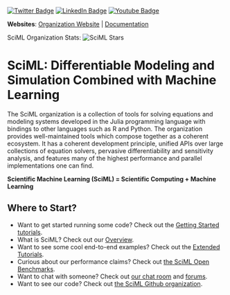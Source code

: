 [![Twitter Badge](https://img.shields.io/badge/Twitter-Profile-informational?style=flat&logo=twitter&logoColor=white&color=1CA2F1)](https://twitter.com/SciML_Org)
[![LinkedIn Badge](https://img.shields.io/badge/LinkedIn-Profile-informational?style=flat&logo=linkedin&logoColor=white&color=0D76A8)](https://www.linkedin.com/company/82095912/admin/)
[![Youtube Badge](https://img.shields.io/youtube/channel/views/UC9IuUwwE2xdjQUT_LMLONoA?style=social)](https://www.youtube.com/@TheJuliaLanguage)

**Websites**: [Organization Website](https://sciml.ai/) | [Documentation](https://docs.sciml.ai/Overview/stable/)

SciML Organization Stats: ![SciML Stars](https://img.shields.io/github/stars/SciML?style=social)

# SciML: Differentiable Modeling and Simulation Combined with Machine Learning

The SciML organization is a collection of tools for solving equations and modeling systems
developed in the Julia programming language with bindings to other languages such as R and
Python. The organization provides well-maintained tools which compose together as a
coherent ecosystem. It has a coherent development principle, unified APIs over large
collections of equation solvers, pervasive differentiability and sensitivity analysis, and
features many of the highest performance and parallel implementations one can find.

**Scientific Machine Learning (SciML) = Scientific Computing + Machine Learning**

## Where to Start?

* Want to get started running some code? Check out the [Getting Started tutorials](https://docs.sciml.ai/Overview/stable/getting_started/getting_started/).
* What is SciML? Check out our [Overview](https://docs.sciml.ai/Overview/stable/overview/).
* Want to see some cool end-to-end examples? Check out the [Extended Tutorials](https://tutorials.sciml.ai/dev/).
* Curious about our performance claims? Check out [the SciML Open Benchmarks](https://benchmarks.sciml.ai/dev/).
* Want to chat with someone? Check out [our chat room](https://julialang.zulipchat.com/#narrow/stream/279055-sciml-bridged) and [forums](https://discourse.julialang.org/).
* Want to see our code? Check out [the SciML Github organization](https://github.com/SciML).
